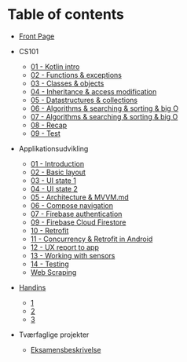 # Table of contents

* [Front Page](README.md)
* CS101

  *  [01 - Kotlin intro](cs101/01-kotlin-intro.md)
  *  [02 - Functions & exceptions](cs101/02-function-lambda.md)
  *  [03 - Classes & objects](cs101/03-classes-and-objects.md)
  *  [04 - Inheritance & access modification](cs101/04-inheritance-access-modification.md)
  *  [05 - Datastructures & collections](cs101/05-datastructures-collections.md)
  *  [06 - Algorithms & searching & sorting & big O](cs101/06-algorithms-searching-sorting-big-o.md)
  *  [07 - Algorithms & searching & sorting & big O](cs101/06-algorithms-searching-sorting-big-o.md)
  *  [08 - Recap](cs101/07-recap.md)
  *  [09 - Test](cs101/08-test.md)
  
* Applikationsudvikling

  * [01 - Introduction](applikationsudvikling/01-introduction.md) 
  * [02 - Basic layout](applikationsudvikling/02-basic-layout.md)
  * [03 - UI state 1](applikationsudvikling/03-ui-state-intro.md)
  * [04 - UI state 2](applikationsudvikling/04-ui-state-lists.md)
  * [05 - Architecture & MVVM.md](applikationsudvikling/05-architecture-mvvm.md) 
  * [06 - Compose navigation](applikationsudvikling/06-compose-navigation.md)
  * [07 - Firebase authentication](applikationsudvikling/07-Firebase-Authentication.md) 
  * [09 - Firebase Cloud Firestore](applikationsudvikling/09-firebase-cloud-firestore.md)
  * [10 - Retrofit](applikationsudvikling/10-Retrofit.md) 
  * [11 - Concurrency & Retrofit in Android](applikationsudvikling/11-concurrency-retrofit-android.md) 
  * [12 - UX report to app](applikationsudvikling/12-ux-report-to-app.md)
  * [13 - Working with sensors](applikationsudvikling/13-sensors.md)
  * [14 - Testing](applikationsudvikling/14-testing.md)
  * [Web Scraping](digital-kultur/webscraping.md) 


* [Handins](handins/README.md)
  * [1](handins/week-1.md)
  * [2](handins/week-2.md)
  * [3](handins/week-3.md)

* Tværfaglige projekter

  * [Eksamensbeskrivelse](Projects/eksamne-formelle-krav.md) 

